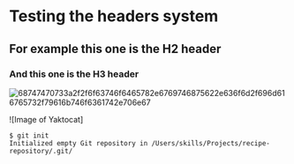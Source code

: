 # Testing the headers system
## For example this one is the H2 header
### And this one is the H3 header 
![68747470733a2f2f6f63746f6465782e6769746875622e636f6d2f696d616765732f79616b746f6361742e706e67](https://github.com/user-attachments/assets/4b0dc70e-59f3-42f4-8f16-f2f3dad147ac)

![Image of Yaktocat]

```
$ git init
Initialized empty Git repository in /Users/skills/Projects/recipe-repository/.git/
```
